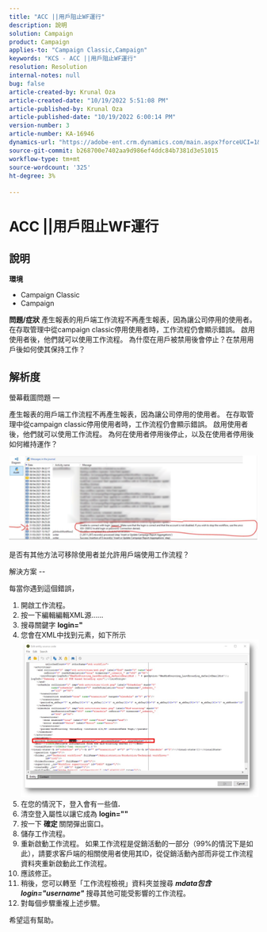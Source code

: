 ```yaml
---
title: "ACC ||用戶阻止WF運行"
description: 說明
solution: Campaign
product: Campaign
applies-to: "Campaign Classic,Campaign"
keywords: "KCS - ACC ||用戶阻止WF運行"
resolution: Resolution
internal-notes: null
bug: false
article-created-by: Krunal Oza
article-created-date: "10/19/2022 5:51:08 PM"
article-published-by: Krunal Oza
article-published-date: "10/19/2022 6:00:14 PM"
version-number: 3
article-number: KA-16946
dynamics-url: "https://adobe-ent.crm.dynamics.com/main.aspx?forceUCI=1&pagetype=entityrecord&etn=knowledgearticle&id=1341eb95-d64f-ed11-bba2-00224808679b"
source-git-commit: b268700e7402aa9d986ef4ddc84b7381d3e51015
workflow-type: tm+mt
source-wordcount: '325'
ht-degree: 3%

---
```


# ACC ||用戶阻止WF運行

## 說明

<b>環境</b>
- Campaign Classic
- Campaign



<b>問題/症狀</b>
產生報表的用戶端工作流程不再產生報表，因為讓公司停用的使用者。 在存取管理中從campaign classic停用使用者時，工作流程仍會顯示錯誤。 啟用使用者後，他們就可以使用工作流程。 為什麼在用戶被禁用後會停止？在禁用用戶後如何使其保持工作？


## 解析度


螢幕截圖問題 — 



產生報表的用戶端工作流程不再產生報表，因為讓公司停用的使用者。 在存取管理中從campaign classic停用使用者時，工作流程仍會顯示錯誤。 啟用使用者後，他們就可以使用工作流程。 為何在使用者停用後停止，以及在使用者停用後如何維持運作？

![](assets/178d95b7-4dd0-ec11-a7b5-00224809c556.png)

是否有其他方法可移除使用者並允許用戶端使用工作流程？





解決方案 --

每當你遇到這個錯誤，

1. 開啟工作流程。
2. 按一下編輯編輯XML源……
3. 搜尋關鍵字 <b>login=&quot;</b>
4. 您會在XML中找到元素，如下所示![](assets/dee6636f-799e-eb11-b1ac-000d3a368466.png)
5. 在您的情況下，登入會有一些值<b>.</b>
6. 清空登入屬性以讓它成為 <b>login=&quot;&quot;</b>
7. 按一下 <b>確定 </b>關閉彈出窗口。
8. 儲存工作流程。
9. 重新啟動工作流程。 如果工作流程是促銷活動的一部分（99%的情況下是如此），請要求客戶端的相關使用者使用其ID，從促銷活動內部而非從工作流程資料夾重新啟動此工作流程。
10. 應該修正。
11. 稍後，您可以轉至「工作流程檢視」資料夾並搜尋 <b>*mdata包含login=&quot;username&quot;</b>* 搜尋其他可能受影響的工作流程。
12. 對每個步驟重複上述步驟。


希望這有幫助。
